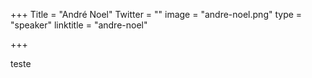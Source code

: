 +++
Title = "André Noel"
Twitter = ""
image = "andre-noel.png"
type = "speaker"
linktitle = "andre-noel"

+++

teste
